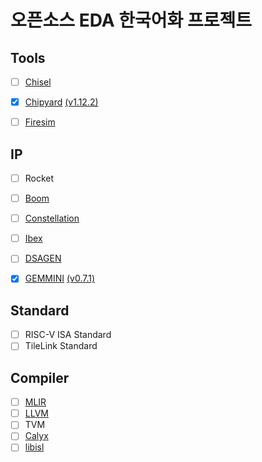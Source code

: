 # 오픈소스 EDA 한국어화 프로젝트

## Tools
- [ ] [Chisel](https://www.chisel-lang.org/docs) 
- [x] [Chipyard](https://chipyard.readthedocs.io/en/latest/index.html) [\(v1.12.2\)](https://github.com/ParkDongho/chipyard/blob/docs-kr-1.12.2/docs/index.rst)
- [ ] [Firesim](https://docs.fires.im/en/latest/)


## IP
- [ ] Rocket
- [ ] [Boom](https://docs.boom-core.org/en/latest/)
- [ ] [Constellation](https://constellation.readthedocs.io/en/latest/)
- [ ] [Ibex](https://ibex-core.readthedocs.io/en/latest/)
- [ ] [DSAGEN](https://dsa-framework.readthedocs.io/en/latest/)
- [x] [GEMMINI](https://github.com/ucb-bar/gemmini/blob/master/README.md) [\(v0.7.1\)](https://github.com/ParkDongho/gemmini/tree/docs-kr-0.7.1)


## Standard
- [ ] RISC-V ISA Standard
- [ ] TileLink Standard

## Compiler
- [ ] [MLIR](https://mlir.llvm.org/)
- [ ] [LLVM](https://llvm.org/docs/)
- [ ] TVM
- [ ] [Calyx](https://calyxir.org/)
- [ ] [libisl](https://libisl.sourceforge.io/user.html)
